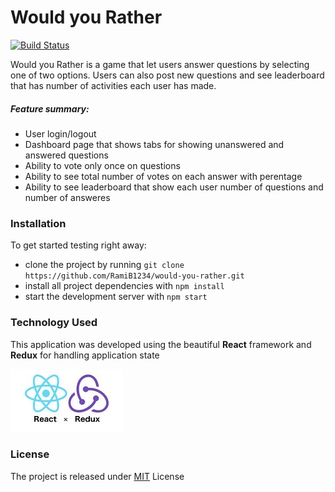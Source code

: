 # Would you Rather

[![Build Status](https://travis-ci.org/joemccann/dillinger.svg?branch=master)](https://travis-ci.org/joemccann/dillinger)

Would you Rather is a game that let users answer questions by selecting one of two options. Users can also post new questions and see leaderboard that has number of activities each user has made.

##### Feature summary:
  - User login/logout
  - Dashboard page that shows tabs for showing unanswered and answered questions
  - Ability to vote only once on questions
  - Ability to see total number of votes on each answer with perentage
  - Ability to see leaderboard that show each user number of questions and number of answeres

### Installation
To get started testing right away:

* clone the project by running `git clone https://github.com/RamiB1234/would-you-rather.git`
* install all project dependencies with `npm install`
* start the development server with `npm start`

### Technology Used
This application was developed using the beautiful **React** framework and **Redux** for handling application state

![React-Redux Logo](/public/images/react-and-redux.jpg)

### License
The project is released under [MIT](https://github.com/RamiB1234/would-you-rather/blob/master/LICENSE) License

